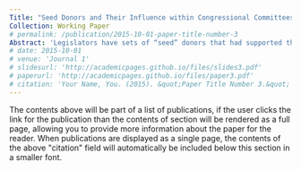 ```yaml
---
Title: "Seed Donors and Their Influence within Congressional Committees"
Collection: Working Paper
# permalink: /publication/2015-10-01-paper-title-number-3
Abstract: 'Legislators have sets of “seed” donors that had supported them when their electoral odds were lowest, i.e. during their first competitive primaries. From the donors’ standpoint, donors contribute to such candidates based on vetting them based on their commitment to the donor’s policy demands and perceived competence. In fact, donors undergo a costly vetting process to find candidates that would “champion” their policy preferences in Congress ( Bawn et al 2023). But how well do these champions legislate on behalf of their seed donors? This paper seeks to investigate whether legislators participate more actively in the legislative process when the issue at stake is related to their seed donors. I look at hearing transcripts from the 102nd Congress to the 115th Congress House committee meetings to see whether seed interests are represented in legislators’ committee activities. Specifically, I use unsupervised and semi-supervised machine learning methods to find clusters in speech and compare that to legislators’ identified seed donors. I also extract variables such as hearing participation and speech frequencies from the transcripts to find correlations between participation and whether the topic was related to their seed donors. I find that candidates advocate harder for seed interests than bandwagoning interests throughout their whole careers.'
# date: 2015-10-01
# venue: 'Journal 1'
# slidesurl: 'http://academicpages.github.io/files/slides3.pdf'
# paperurl: 'http://academicpages.github.io/files/paper3.pdf'
# citation: 'Your Name, You. (2015). &quot;Paper Title Number 3.&quot; <i>Journal 1</i>. 1(3).'
---
```


The contents above will be part of a list of publications, if the user clicks the link for the publication than the contents of section will be rendered as a full page, allowing you to provide more information about the paper for the reader. When publications are displayed as a single page, the contents of the above "citation" field will automatically be included below this section in a smaller font.
